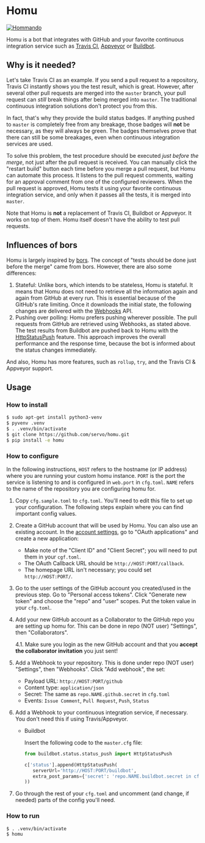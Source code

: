 # Homu

[![Hommando]][Akemi Homura]

Homu is a bot that integrates with GitHub and your favorite continuous
integration service such as [Travis CI], [Appveyor] or [Buildbot].

[Hommando]: https://i.imgur.com/j0jNvHF.png
[Akemi Homura]: https://wiki.puella-magi.net/Homura_Akemi
[Buildbot]: http://buildbot.net/
[Travis CI]: https://travis-ci.org/
[Appveyor]: https://www.appveyor.com/

## Why is it needed?

Let's take Travis CI as an example. If you send a pull request to a repository,
Travis CI instantly shows you the test result, which is great. However, after
several other pull requests are merged into the `master` branch, your pull
request can *still* break things after being merged into `master`. The
traditional continuous integration solutions don't protect you from this.

In fact, that's why they provide the build status badges. If anything pushed to
`master` is completely free from any breakage, those badges will **not** be
necessary, as they will always be green. The badges themselves prove that there
can still be some breakages, even when continuous integration services are used.

To solve this problem, the test procedure should be executed *just before the
merge*, not just after the pull request is received. You can manually click the
"restart build" button each time before you merge a pull request, but Homu can
automate this process. It listens to the pull request comments, waiting for an
approval comment from one of the configured reviewers. When the pull request is
approved, Homu tests it using your favorite continuous integration service, and
only when it passes all the tests, it is merged into `master`.

Note that Homu is **not** a replacement of Travis CI, Buildbot or Appveyor. It
works on top of them. Homu itself doesn't have the ability to test pull
requests.

## Influences of bors

Homu is largely inspired by [bors]. The concept of "tests should be done just
before the merge" came from bors. However, there are also some differences:

1. Stateful: Unlike bors, which intends to be stateless, Homu is stateful. It
   means that Homu does not need to retrieve all the information again and again
   from GitHub at every run. This is essential because of the GitHub's rate
   limiting. Once it downloads the initial state, the following changes are
   delivered with the [Webhooks] API.
2. Pushing over polling: Homu prefers pushing wherever possible. The pull
   requests from GitHub are retrieved using Webhooks, as stated above. The test
   results from Buildbot are pushed back to Homu with the [HttpStatusPush]
   feature. This approach improves the overall performance and the response
   time, because the bot is informed about the status changes immediately.

And also, Homu has more features, such as `rollup`, `try`, and the Travis CI &
Appveyor support.

[bors]: https://github.com/graydon/bors
[Webhooks]: https://developer.github.com/webhooks/
[HttpStatusPush]: http://docs.buildbot.net/current/manual/cfg-statustargets.html#httpstatuspush

## Usage

### How to install

```sh
$ sudo apt-get install python3-venv 
$ pyvenv .venv
$ . .venv/bin/activate
$ git clone https://github.com/servo/homu.git
$ pip install -e homu
```

### How to configure

In the following instructions, `HOST` refers to the hostname (or IP address)
where you are running your custom homu instance. `PORT` is the port the service
is listening to and is configured in `web.port` in `cfg.toml`. `NAME` refers to
the name of the repository you are configuring homu for.

1. Copy `cfg.sample.toml` to `cfg.toml`. You'll need to edit this file to set up
   your configuration. The following steps explain where you can find important
   config values. 

2. Create a GitHub account that will be used by Homu. You can also use an
   existing account. In the [account settings][settings], go to "OAuth
   applications" and create a new application:
   - Make note of the "Client ID" and "Client Secret"; you will need to put them in
   your `cgf.toml`.
   - The OAuth Callback URL should be `http://HOST:PORT/callback`.
   - The homepage URL isn't necessary; you could set `http://HOST:PORT/`.
   
3. Go to the user settings of the GitHub account you created/used in the
   previous step. Go to "Personal access tokens". Click "Generate new token" and
   choose the "repo" and "user" scopes. Put the token value in your `cfg.toml`.
   
4. Add your new GitHub account as a Collaborator to the GitHub repo you are
   setting up homu for. This can be done in repo (NOT user) "Settings", then
   "Collaborators".
   
     4.1. Make sure you login as the new GitHub account and that you **accept 
          the collaborator invitation** you just sent! 

5. Add a Webhook to your repository. This is done under repo (NOT user)
   "Settings", then "Webhooks". Click "Add webhook", the set:
   - Payload URL: `http://HOST:PORT/github`
   - Content type: `application/json`
   - Secret: The same as `repo.NAME.github.secret` in `cfg.toml`
   - Events: `Issue Comment`, `Pull Request`, `Push`, `Status`

6. Add a Webhook to your continuous integration service, if necessary. You don't
   need this if using Travis/Appveyor.
   - Buildbot 

     Insert the following code to the `master.cfg` file:

     ```python
     from buildbot.status.status_push import HttpStatusPush

     c['status'].append(HttpStatusPush(
        serverUrl='http://HOST:PORT/buildbot',
        extra_post_params={'secret': 'repo.NAME.buildbot.secret in cfg.toml'},
     ))
     ```

7. Go through the rest of your `cfg.toml` and uncomment (and change, if needed)
   parts of the config you'll need.

[settings]: https://github.com/settings/applications
[travis]: https://travis-ci.org/profile/info

### How to run

```sh
$ . .venv/bin/activate
$ homu
```
